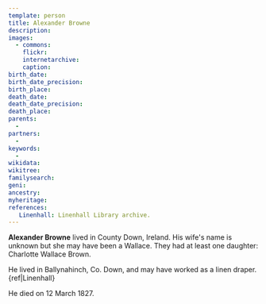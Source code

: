 ```yaml
---
template: person
title: Alexander Browne
description:
images:
  - commons: 
    flickr: 
    internetarchive: 
    caption: 
birth_date: 
birth_date_precision: 
birth_place: 
death_date: 
death_date_precision: 
death_place: 
parents:
  - 
partners:
  - 
keywords:
  - 
wikidata: 
wikitree: 
familysearch: 
geni: 
ancestry: 
myheritage: 
references:
   Linenhall: Linenhall Library archive.
---
```


**Alexander Browne** lived in County Down, Ireland. His wife's name is unknown but she may have been a Wallace. They had at least one daughter: Charlotte Wallace Brown.

He lived in Ballynahinch, Co. Down, and may have worked as a linen draper.{ref|Linenhall}

He died on 12 March 1827.
